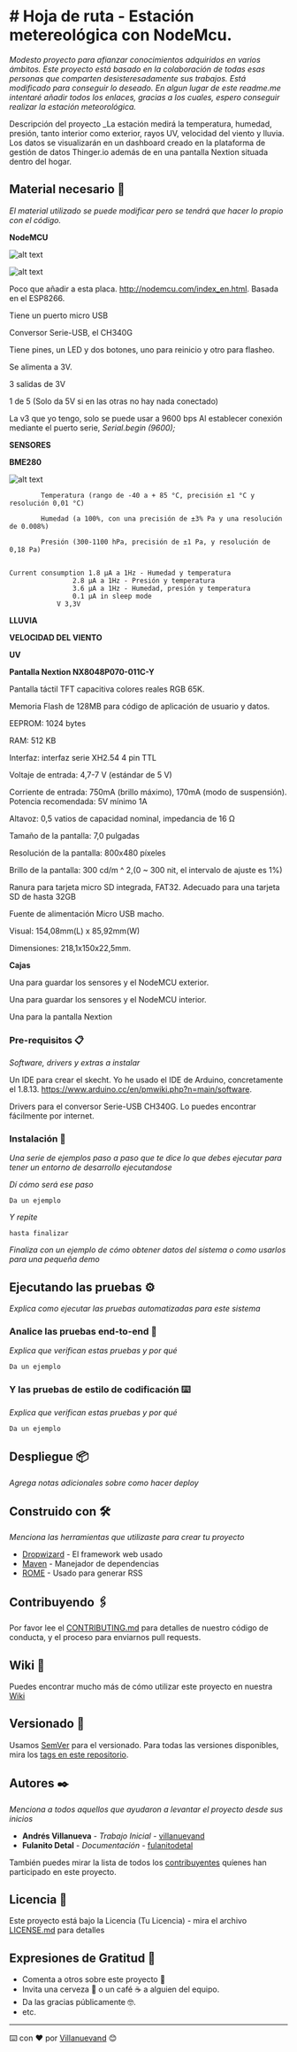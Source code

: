 # # Hoja de ruta - Estación metereológica con NodeMcu.

_Modesto proyecto para afianzar conocimientos adquiridos en varios ámbitos._
_Este proyecto está basado en la colaboración de todas esas personas que comparten desisteresadamente sus trabajos. Está modificado para conseguir lo deseado._
_En algun lugar de este readme.me intentaré añadir todos los enlaces, gracias a los cuales, espero conseguir realizar la estación meteorológica._

Descripción del proyecto
_La estación medirá la temperatura, humedad, presión, tanto interior como exterior, rayos UV, velocidad del viento y lluvia. Los datos se visualizarán en un dashboard creado 
en la plataforma de gestión de datos Thinger.io además de en una pantalla Nextion situada dentro del hogar.


## Material necesario 🚀

_El material utilizado se puede modificar pero se tendrá que hacer lo propio con el código._

**NodeMCU**

![alt text](https://github.com/RaulMallorca/Estacion_metereologica/blob/pictures/NodeMCUv3.jpg?raw=true)

![alt text](https://github.com/RaulMallorca/Estacion_metereologica/blob/pictures/NodeMCU-pines.png?raw=true)

Poco que añadir a esta placa. http://nodemcu.com/index_en.html. Basada en el ESP8266.

Tiene un puerto micro USB

Conversor Serie-USB, el CH340G

Tiene pines, un LED y dos botones, uno para reinicio y otro para flasheo.

Se alimenta a 3V.

3 salidas de 3V

1 de 5 (Solo da 5V si en las otras no hay nada conectado)

La v3 que yo tengo, solo se puede usar a 9600 bps Al establecer conexión mediante el puerto serie, *Serial.begin (9600);*


**SENSORES**

**BME280** 	

![alt text](https://github.com/RaulMallorca/Estacion_metereologica/blob/pictures/BMP280.jpg?raw=true)

            Temperatura (rango de -40 a + 85 °C, precisión ±1 °C y resolución 0,01 °C)

          	Humedad (a 100%, con una precisión de ±3% Pa y una resolución de 0.008%)
            
          	Presión (300-1100 hPa, precisión de ±1 Pa, y resolución de 0,18 Pa)
            

	Current consumption 1.8 μA a 1Hz - Humedad y temperatura
                    2.8 μA a 1Hz - Presión y temperatura
                    3.6 μA a 1Hz - Humedad, presión y temperatura
                    0.1 μA in sleep mode
		        V 3,3V
            
**LLUVIA**

**VELOCIDAD DEL VIENTO**

**UV**

**Pantalla Nextion NX8048P070-011C-Y**

Pantalla táctil TFT capacitiva colores reales RGB 65K.

Memoria Flash de 128MB para código de aplicación de usuario y datos.

EEPROM: 1024 bytes

RAM: 512 KB

Interfaz: interfaz serie XH2.54 4 pin TTL

Voltaje de entrada: 4,7-7 V (estándar de 5 V)

Corriente de entrada: 750mA (brillo máximo), 170mA (modo de suspensión). Potencia recomendada: 5V mínimo 1A

Altavoz: 0,5 vatios de capacidad nominal, impedancia de 16 Ω

Tamaño de la pantalla: 7,0 pulgadas

Resolución de la pantalla: 800x480 píxeles

Brillo de la pantalla: 300 cd/m ^ 2,(0 ~ 300 nit, el intervalo de ajuste es 1%)

Ranura para tarjeta micro SD integrada, FAT32. Adecuado para una tarjeta SD de hasta 32GB

Fuente de alimentación Micro USB macho.

Visual: 154,08mm(L) x 85,92mm(W)

Dimensiones: 218,1x150x22,5mm.

**Cajas**

Una para guardar los sensores y el NodeMCU exterior.

Una para guardar los sensores y el NodeMCU interior.

Una para la pantalla Nextion

### Pre-requisitos 📋

_Software, drivers y extras a instalar_

Un IDE para crear el skecht. Yo he usado el IDE de Arduino, concretamente el 1.8.13. https://www.arduino.cc/en/pmwiki.php?n=main/software.

Drivers para el conversor Serie-USB CH340G. Lo puedes encontrar fácilmente por internet.

### Instalación 🔧

_Una serie de ejemplos paso a paso que te dice lo que debes ejecutar para tener un entorno de desarrollo ejecutandose_

_Dí cómo será ese paso_

```
Da un ejemplo
```

_Y repite_

```
hasta finalizar
```

_Finaliza con un ejemplo de cómo obtener datos del sistema o como usarlos para una pequeña demo_

## Ejecutando las pruebas ⚙️

_Explica como ejecutar las pruebas automatizadas para este sistema_

### Analice las pruebas end-to-end 🔩

_Explica que verifican estas pruebas y por qué_

```
Da un ejemplo
```

### Y las pruebas de estilo de codificación ⌨️

_Explica que verifican estas pruebas y por qué_
```
Da un ejemplo
```

## Despliegue 📦

_Agrega notas adicionales sobre como hacer deploy_

## Construido con 🛠️

_Menciona las herramientas que utilizaste para crear tu proyecto_

* [Dropwizard](http://www.dropwizard.io/1.0.2/docs/) - El framework web usado
* [Maven](https://maven.apache.org/) - Manejador de dependencias
* [ROME](https://rometools.github.io/rome/) - Usado para generar RSS

## Contribuyendo 🖇️

Por favor lee el [CONTRIBUTING.md](https://gist.github.com/villanuevand/xxxxxx) para detalles de nuestro código de conducta, y el proceso para enviarnos pull requests.

## Wiki 📖

Puedes encontrar mucho más de cómo utilizar este proyecto en nuestra [Wiki](https://github.com/tu/proyecto/wiki)

## Versionado 📌

Usamos [SemVer](http://semver.org/) para el versionado. Para todas las versiones disponibles, mira los [tags en este repositorio](https://github.com/tu/proyecto/tags).

## Autores ✒️

_Menciona a todos aquellos que ayudaron a levantar el proyecto desde sus inicios_

* **Andrés Villanueva** - *Trabajo Inicial* - [villanuevand](https://github.com/villanuevand)
* **Fulanito Detal** - *Documentación* - [fulanitodetal](#fulanito-de-tal)

También puedes mirar la lista de todos los [contribuyentes](https://github.com/your/project/contributors) quíenes han participado en este proyecto. 

## Licencia 📄

Este proyecto está bajo la Licencia (Tu Licencia) - mira el archivo [LICENSE.md](LICENSE.md) para detalles

## Expresiones de Gratitud 🎁

* Comenta a otros sobre este proyecto 📢
* Invita una cerveza 🍺 o un café ☕ a alguien del equipo. 
* Da las gracias públicamente 🤓.
* etc.



---
⌨️ con ❤️ por [Villanuevand](https://github.com/Villanuevand) 😊
